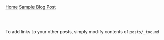 [Home](/)
[Sample Blog Post](/sample-blog-post)

<br><br>

To add links to your other posts,
simply modify contents of `posts/_toc.md`